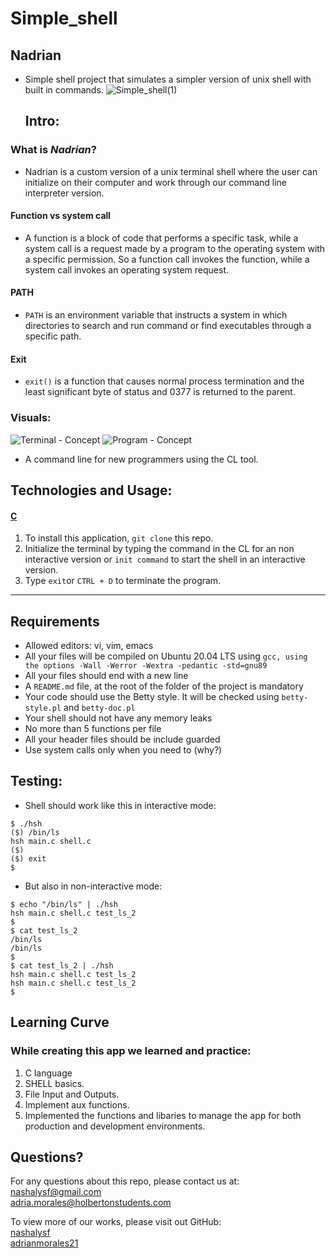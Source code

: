 # Simple_shell
## Nadrian
* Simple shell project that simulates a simpler version of unix shell with built in commands.
  ![Simple_shell(1)](https://user-images.githubusercontent.com/107204057/232614526-1f34d7ce-8899-48d5-a431-4ff1688686cb.jpg)


  ## **Intro**: 
### **What is ***Nadrian***?** 
* Nadrian is a custom version of a unix terminal shell where the user can initialize on their computer and work through our command line interpreter version.
#### Function vs system call
- A function is a block of code that performs a specific task, while a system call is a request made by a program to the operating system with a specific permission. So a function call invokes the function, while a system call invokes an operating system request.
#### PATH
- `PATH` is an environment variable that instructs a system in which directories to search and run command or find executables through a specific path.
#### Exit
- `exit()` is a function that causes normal process termination and the least significant byte of status and 0377 is returned to the parent.

### **Visuals**: 

![Terminal - Concept](./client/src/images/png/logo-black.png)
![Program - Concept](./client/src/images/png/logo-white.png)
- A command line for new programmers using the CL tool.

## Technologies and Usage:
#### [C](https://www.w3schools.com/c/c_intro.php)

1. To install this application, `git clone` this repo.
2. Initialize the terminal by typing the command in the CL for an non interactive version or `init command` to start the shell in an interactive version.
3. Type `exit`or `CTRL + D` to terminate the program.
_____________________________________________________________________________________________
## Requirements
* Allowed editors: vi, vim, emacs
* All your files will be compiled on Ubuntu 20.04 LTS using `gcc, using the options -Wall -Werror -Wextra -pedantic -std=gnu89`
* All your files should end with a new line
* A `README.md` file, at the root of the folder of the project is mandatory
* Your code should use the Betty style. It will be checked using `betty-style.pl` and `betty-doc.pl`
* Your shell should not have any memory leaks
* No more than 5 functions per file
* All your header files should be include guarded
* Use system calls only when you need to (why?)

## Testing:
* Shell should work like this in interactive mode:
```
$ ./hsh
($) /bin/ls
hsh main.c shell.c
($)
($) exit
$
```
* But also in non-interactive mode:
```
$ echo "/bin/ls" | ./hsh
hsh main.c shell.c test_ls_2
$
$ cat test_ls_2
/bin/ls
/bin/ls
$
$ cat test_ls_2 | ./hsh
hsh main.c shell.c test_ls_2
hsh main.c shell.c test_ls_2
$
```

## Learning Curve
### While creating this app we learned and practice:
1. C language
2. SHELL basics.
3. File Input and Outputs.
4. Implement aux functions.
5. Implemented the functions and libaries to manage the app for both production and development environments.

## Questions?
For any questions about this repo, please contact us at: </br>
[nashalysf@gmail.com](mailto:nashalysf@gmail.com) </br>
[adria.morales@holbertonstudents.com](mailto:adria.morales@holbertonstudents.com)

To view more of our works, please visit out GitHub: </br> 
[nashalysf](https://github.com/nashalysf) </br>
[adrianmorales21](https://github.com/Adrianmorales21)
